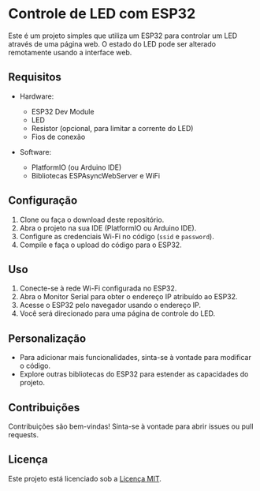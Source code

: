 # Controle de LED com ESP32

Este é um projeto simples que utiliza um ESP32 para controlar um LED através de uma página web. O estado do LED pode ser alterado remotamente usando a interface web.

## Requisitos

- Hardware:
  - ESP32 Dev Module
  - LED
  - Resistor (opcional, para limitar a corrente do LED)
  - Fios de conexão

- Software:
  - PlatformIO (ou Arduino IDE)
  - Bibliotecas ESPAsyncWebServer e WiFi

## Configuração

1. Clone ou faça o download deste repositório.
2. Abra o projeto na sua IDE (PlatformIO ou Arduino IDE).
3. Configure as credenciais Wi-Fi no código (`ssid` e `password`).
4. Compile e faça o upload do código para o ESP32.

## Uso

1. Conecte-se à rede Wi-Fi configurada no ESP32.
2. Abra o Monitor Serial para obter o endereço IP atribuído ao ESP32.
3. Acesse o ESP32 pelo navegador usando o endereço IP.
4. Você será direcionado para uma página de controle do LED.

## Personalização

- Para adicionar mais funcionalidades, sinta-se à vontade para modificar o código.
- Explore outras bibliotecas do ESP32 para estender as capacidades do projeto.

## Contribuições

Contribuições são bem-vindas! Sinta-se à vontade para abrir issues ou pull requests.

## Licença

Este projeto está licenciado sob a [Licença MIT](LICENSE).
